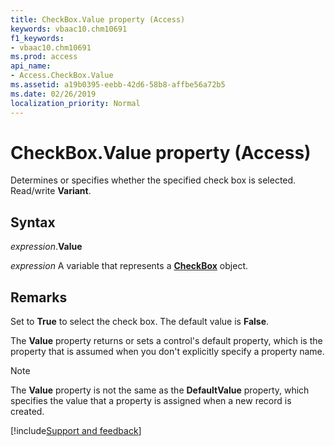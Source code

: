 ```yaml
---
title: CheckBox.Value property (Access)
keywords: vbaac10.chm10691
f1_keywords:
- vbaac10.chm10691
ms.prod: access
api_name:
- Access.CheckBox.Value
ms.assetid: a19b0395-eebb-42d6-58b8-affbe56a72b5
ms.date: 02/26/2019
localization_priority: Normal
---
```



# CheckBox.Value property (Access)

Determines or specifies whether the specified check box is selected. Read/write **Variant**.


## Syntax

_expression_.**Value**

_expression_ A variable that represents a **[CheckBox](Access.CheckBox.md)** object.


## Remarks

Set to **True** to select the check box. The default value is **False**.

The **Value** property returns or sets a control's default property, which is the property that is assumed when you don't explicitly specify a property name.

> [!NOTE] 
> The **Value** property is not the same as the **DefaultValue** property, which specifies the value that a property is assigned when a new record is created.




[!include[Support and feedback](~/includes/feedback-boilerplate.md)]
